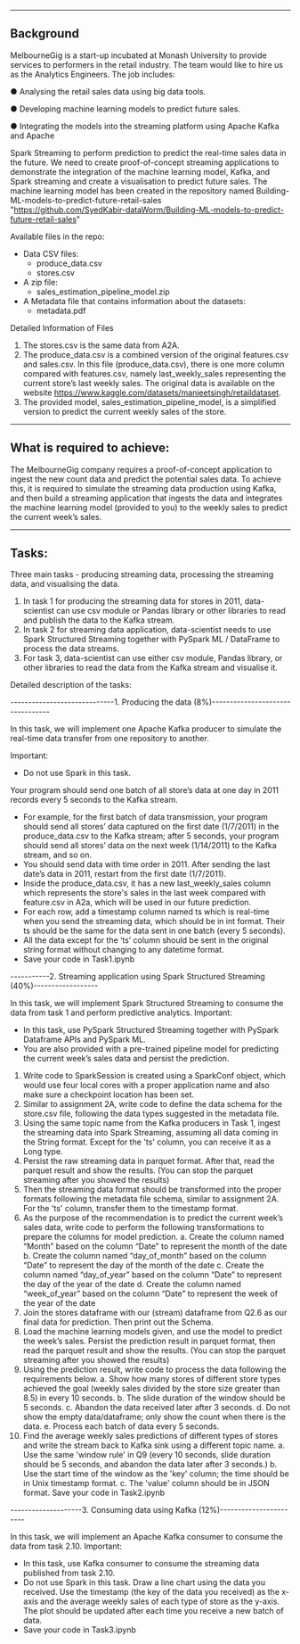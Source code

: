 ------------------------------------------------------------------------------------------
**Background**
-------------------------------------------------------------------------------------------

MelbourneGig is a start-up incubated at Monash University to provide services to performers
in the retail industry. The team would like to hire us as the Analytics Engineers. The job
includes:

● Analysing the retail sales data using big data tools.

● Developing machine learning models to predict future sales.

● Integrating the models into the streaming platform using Apache Kafka and Apache

Spark Streaming to perform prediction to predict the real-time sales data in the
future. We need to create proof-of-concept streaming applications to demonstrate the
integration of the machine learning model, Kafka, and Spark streaming and create a
visualisation to predict future sales. The machine learning model has been created in
the repository named Building-ML-models-to-predict-future-retail-sales
<br>"https://github.com/SyedKabir-dataWorm/Building-ML-models-to-predict-future-retail-sales" </br>

Available files in the repo:
- Data CSV files:
	- produce_data.csv
	- stores.csv
- A zip file:
	- sales_estimation_pipeline_model.zip
- A Metadata file that contains information about the datasets:
	- metadata.pdf

Detailed Information of Files
1. The stores.csv is the same data from A2A.
2. The produce_data.csv is a combined version of the original features.csv and
sales.csv. In this file (produce_data.csv), there is one more column compared with
features.csv, namely last_weekly_sales representing the current store’s last weekly
sales. The original data is available on the website
https://www.kaggle.com/datasets/manjeetsingh/retaildataset.
3. The provided model, sales_estimation_pipeline_model, is a simplified version to
predict the current weekly sales of the store.

-----------------------------------------------------------------------------------------------
**What is required to achieve:**
-----------------------------------------------------------------------------------------------

The MelbourneGig company requires a proof-of-concept application to ingest the new count
data and predict the potential sales data. To achieve this, it is required to simulate the streaming
data production using Kafka, and then build a streaming application that ingests the data and
integrates the machine learning model (provided to you) to the weekly sales to predict the
current week’s sales.

----------------------------------------------------------------------------------------------------
**Tasks:**
----------------------------------------------------------------------------------------------------

Three main tasks - producing streaming data, processing
the streaming data, and visualising the data.
1. In task 1 for producing the streaming data for stores in 2011, data-scientist can use csv module
or Pandas library or other libraries to read and publish the data to the Kafka stream.
2. In task 2 for streaming data application, data-scientist needs to use Spark Structured Streaming
together with PySpark ML / DataFrame to process the data streams.
3. For task 3, data-scientist can use either csv module, Pandas library, or other libraries to read
the data from the Kafka stream and visualise it.

Detailed description of the tasks:

-----------------------------1. Producing the data (8%)---------------------------------

In this task, we will implement one Apache Kafka producer to simulate the real-time data
transfer from one repository to another.

Important:
- Do not use Spark in this task.

Your program should send one batch of all store’s data at one day in 2011 records every 5
seconds to the Kafka stream.
- For example, for the first batch of data transmission, your program should send all
stores’ data captured on the first date (1/7/2011) in the produce_data.csv to the
Kafka stream; after 5 seconds, your program should send all stores’ data on the next
week (1/14/2011) to the Kafka stream, and so on.
- You should send data with time order in 2011. After sending the last date’s data in
2011, restart from the first date (1/7/2011).
- Inside the produce_data.csv, it has a new last_weekly_sales column which
represents the store's sales in the last week compared with feature.csv in A2a,
which will be used in our future prediction.
- For each row, add a timestamp column named ts which is real-time when you send
the streaming data, which should be in int format. Their ts should be the same for the
data sent in one batch (every 5 seconds).
- All the data except for the ‘ts’ column should be sent in the original string format
without changing to any datetime format.
- Save your code in Task1.ipynb

-----------2. Streaming application using Spark Structured Streaming (40%)------------------

In this task, we will implement Spark Structured Streaming to consume the data from task 1
and perform predictive analytics.
Important:
- In this task, use PySpark Structured Streaming together with PySpark
Dataframe APIs and PySpark ML.
- You are also provided with a pre-trained pipeline model for predicting the
current week’s sales data and persist the prediction.
1. Write code to SparkSession is created using a SparkConf object, which would use
four local cores with a proper application name and also make sure a checkpoint
location has been set.
2. Similar to assignment 2A, write code to define the data schema for the store.csv file,
following the data types suggested in the metadata file.
3. Using the same topic name from the Kafka producers in Task 1, ingest the streaming
data into Spark Streaming, assuming all data coming in the String format. Except for
the 'ts' column, you can receive it as a Long type.
4. Persist the raw streaming data in parquet format. After that, read the parquet result
and show the results. (You can stop the parquet streaming after you showed the
results)
5. Then the streaming data format should be transformed into the proper formats
following the metadata file schema, similar to assignment 2A. For the 'ts' column,
transfer them to the timestamp format.
6. As the purpose of the recommendation is to predict the current week’s sales data,
write code to perform the following transformations to prepare the columns for model
prediction.
a. Create the column named “Month” based on the column “Date” to represent
the month of the date
b. Create the column named “day_of_month” based on the column “Date” to
represent the day of the month of the date
c. Create the column named “day_of_year” based on the column “Date” to
represent the day of the year of the date
d. Create the column named “week_of_year” based on the column “Date” to
represent the week of the year of the date
7. Join the stores dataframe with our (stream) dataframe from Q2.6 as our final data for
prediction. Then print out the Schema.
8. Load the machine learning models given, and use the model to predict the week’s
sales. Persist the prediction result in parquet format, then read the parquet result and
show the results. (You can stop the parquet streaming after you showed the results)
9. Using the prediction result, write code to process the data following the requirements
below.
a. Show how many stores of different store types achieved the goal (weekly
sales divided by the store size greater than 8.5) in every 10 seconds.
b. The slide duration of the window should be 5 seconds.
c. Abandon the data received later after 3 seconds.
d. Do not show the empty data/dataframe; only show the count when there is
the data.
e. Process each batch of data every 5 seconds. 
10. Find the average weekly sales predictions of different types of stores and write the
stream back to Kafka sink using a different topic name.
a. Use the same 'window rule' in Q9 (every 10 seconds, slide duration should be
5 seconds, and abandon the data later after 3 seconds.)
b. Use the start time of the window as the 'key' column; the time should be in
Unix timestamp format.
c. The 'value' column should be in JSON format.
Save your code in Task2.ipynb

--------------------3. Consuming data using Kafka (12%)-----------------------

In this task, we will implement an Apache Kafka consumer to consume the data from task
2.10.
Important:
- In this task, use Kafka consumer to consume the streaming data published
from task 2.10.
- Do not use Spark in this task.
Draw a line chart using the data you received. Use the timestamp (the key of the data you
received) as the x-axis and the average weekly sales of each type of store as the y-axis. The
plot should be updated after each time you receive a new batch of data.
- Save your code in Task3.ipynb
